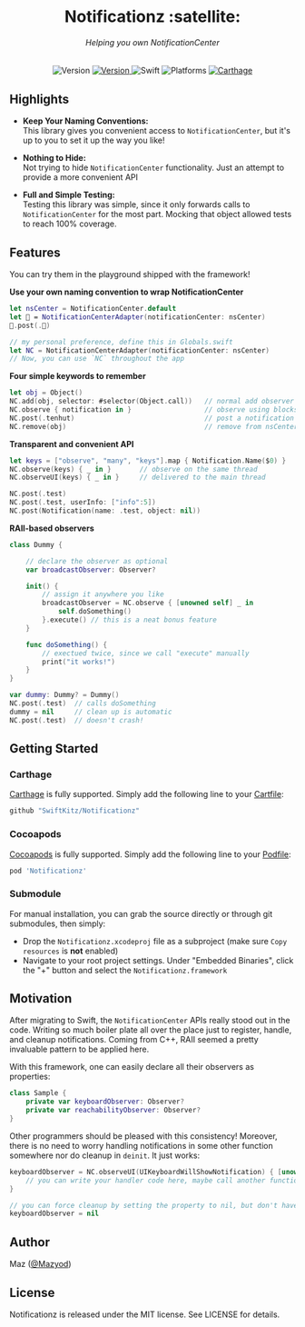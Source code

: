 
<h1 align="center">
  Notificationz :satellite:
<h6 align="center">
  Helping you own NotificationCenter
</h6>
</h1>

<p align="center">
  <img alt="Version" src="https://img.shields.io/badge/version-2.1.0-blue.svg" />
  <a alt="Travis CI" href="https://travis-ci.org/SwiftKitz/Notificationz">
    <img alt="Version" src="https://travis-ci.org/SwiftKitz/Notificationz.svg?branch=master" />
  </a>
  <img alt="Swift" src="https://img.shields.io/badge/swift-5.0-orange.svg" />
  <img alt="Platforms" src="https://img.shields.io/badge/platform-ios%20%7C%20osx%20%7C%20watchos%20%7C%20tvos-lightgrey.svg" />
  <a alt="Carthage Compatible" href="https://github.com/SwiftKitz/Notificationz#carthage">
    <img alt="Carthage" src="https://img.shields.io/badge/Carthage-compatible-4BC51D.svg?style=flat" />
  </a>
</p>

## Highlights

+ __Keep Your Naming Conventions:__<br />
This library gives you convenient access to `NotificationCenter`, but it's up to you to set it up the way you like!

+ __Nothing to Hide:__<br />
Not trying to hide `NotificationCenter` functionality. Just an attempt to provide a more convenient API

+ __Full and Simple Testing:__<br />
Testing this library was simple, since it only forwards calls to `NotificationCenter` for the most part. Mocking that object allowed tests to reach 100% coverage.

## Features

You can try them in the playground shipped with the framework!

__Use your own naming convention to wrap NotificationCenter__

```swift
let nsCenter = NotificationCenter.default
let 📡 = NotificationCenterAdapter(notificationCenter: nsCenter)
📡.post(.💃)

// my personal preference, define this in Globals.swift
let NC = NotificationCenterAdapter(notificationCenter: nsCenter)
// Now, you can use `NC` throughout the app
```

__Four simple keywords to remember__

```swift
let obj = Object()
NC.add(obj, selector: #selector(Object.call))   // normal add observer
NC.observe { notification in }                  // observe using blocks
NC.post(.tenhut)                                // post a notification
NC.remove(obj)                                  // remove from nsCenter
```

__Transparent and convenient API__

```swift
let keys = ["observe", "many", "keys"].map { Notification.Name($0) }
NC.observe(keys) { _ in }       // observe on the same thread
NC.observeUI(keys) { _ in }     // delivered to the main thread

NC.post(.test)
NC.post(.test, userInfo: ["info":5])
NC.post(Notification(name: .test, object: nil))
```

__RAII-based observers__

```swift
class Dummy {

    // declare the observer as optional
    var broadcastObserver: Observer?

    init() {
        // assign it anywhere you like
        broadcastObserver = NC.observe { [unowned self] _ in
            self.doSomething()
        }.execute() // this is a neat bonus feature
    }

    func doSomething() {
        // exectued twice, since we call "execute" manually
        print("it works!")
    }
}

var dummy: Dummy? = Dummy()
NC.post(.test)  // calls doSomething
dummy = nil     // clean up is automatic
NC.post(.test)  // doesn't crash!
```

## Getting Started

### Carthage

[Carthage][carthage-link] is fully supported. Simply add the following line to your [Cartfile][cartfile-docs]:

```ruby
github "SwiftKitz/Notificationz"
```

### Cocoapods

[Cocoapods][cocoapods-link] is fully supported. Simply add the following line to your [Podfile][podfile-docs]:

```ruby
pod 'Notificationz'
```

### Submodule

For manual installation, you can grab the source directly or through git submodules, then simply:

+ Drop the `Notificationz.xcodeproj` file as a subproject (make sure `Copy resources` is __not__ enabled)
+ Navigate to your root project settings. Under "Embedded Binaries", click the "+" button and select the `Notificationz.framework`

## Motivation

After migrating to Swift, the `NotificationCenter` APIs really stood out in the code. Writing so much boiler plate all over the place just to register, handle, and cleanup notifications. Coming from C++, RAII seemed a pretty invaluable pattern to be applied here.

With this framework, one can easily declare all their observers as properties:

```swift
class Sample {
    private var keyboardObserver: Observer?
    private var reachabilityObserver: Observer?
}
```

Other programmers should be pleased with this consistency! Moreover, there is no need to worry handling notifications in some other function somewhere nor do cleanup in `deinit`. It just works:

```swift
keyboardObserver = NC.observeUI(UIKeyboardWillShowNotification) { [unowned self] _ in
    // you can write your handler code here, maybe call another function
}

// you can force cleanup by setting the property to nil, but don't have to
keyboardObserver = nil
```

## Author

Maz ([@Mazyod](http://twitter.com/mazyod))

## License

Notificationz is released under the MIT license. See LICENSE for details.


[carthage-link]: https://github.com/Carthage/Carthage
[cartfile-docs]: https://github.com/Carthage/Carthage/blob/master/Documentation/Artifacts.md#cartfile
[cocoapods-link]: https://cocoapods.org/
[podfile-docs]: https://guides.cocoapods.org/syntax/podfile.html
